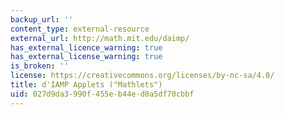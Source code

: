 ```yaml
---
backup_url: ''
content_type: external-resource
external_url: http://math.mit.edu/daimp/
has_external_licence_warning: true
has_external_license_warning: true
is_broken: ''
license: https://creativecommons.org/licenses/by-nc-sa/4.0/
title: d'IAMP Applets ("Mathlets")
uid: 027d9da3-990f-455e-b44e-d0a5df70cbbf
---
```

